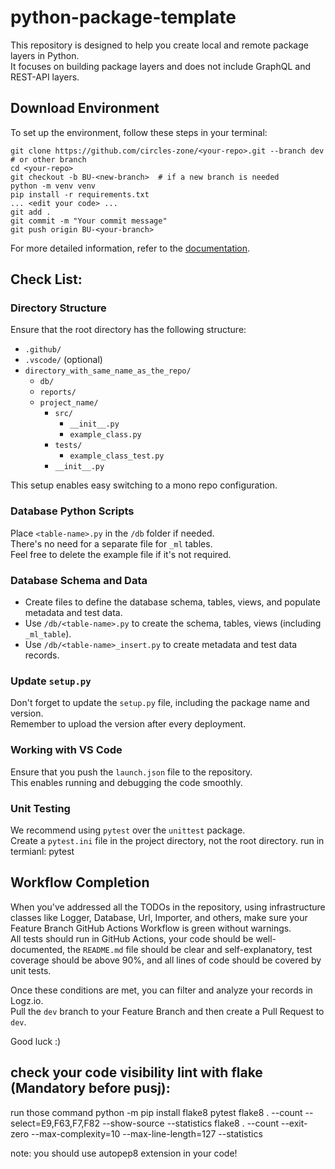 # python-package-template

This repository is designed to help you create local and remote package layers in Python.  
It focuses on building package layers and does not include GraphQL and REST-API layers.

## Download Environment

To set up the environment, follow these steps in your terminal:

```shell
git clone https://github.com/circles-zone/<your-repo>.git --branch dev  # or other branch
cd <your-repo>
git checkout -b BU-<new-branch>  # if a new branch is needed
python -m venv venv
pip install -r requirements.txt
... <edit your code> ...
git add .
git commit -m "Your commit message"
git push origin BU-<your-branch>
```

For more detailed information, refer to
the [documentation](https://docs.google.com/document/d/1HKhwlhwLD3S8uJ9LPI7h4Nxu77-DXKZe/edit?usp=sharing&ouid=104468990154530891864&rtpof=true&sd=true).

## Check List:

### Directory Structure

Ensure that the root directory has the following structure:

- `.github/`
- `.vscode/` (optional)
- `directory_with_same_name_as_the_repo/`
    - `db/`
    - `reports/`
    - `project_name/`
        - `src/`
            - `__init__.py`
            - `example_class.py`
        - `tests/`
            - `example_class_test.py`
        - `__init__.py`

This setup enables easy switching to a mono repo configuration.

### Database Python Scripts

Place `<table-name>.py` in the `/db` folder if needed.  
There's no need for a separate file for `_ml` tables.  
Feel free to delete the example file if it's not required.

### Database Schema and Data

- Create files to define the database schema, tables, views, and populate metadata and test data.
- Use `/db/<table-name>.py` to create the schema, tables, views (including `_ml_table`).
- Use `/db/<table-name>_insert.py` to create metadata and test data records.

### Update `setup.py`

Don't forget to update the `setup.py` file, including the package name and version.  
Remember to upload the version after every deployment.

### Working with VS Code

Ensure that you push the `launch.json` file to the repository.  
This enables running and debugging the code smoothly.

### Unit Testing

We recommend using `pytest` over the `unittest` package.  
Create a `pytest.ini` file in the project directory, not the root directory.
run in termianl: pytest

## Workflow Completion

When you've addressed all the TODOs in the repository, using infrastructure classes like Logger, Database, Url,
Importer, and others, make sure your Feature Branch GitHub Actions Workflow is green without warnings.  
All tests should run in GitHub Actions, your code should be well-documented, the `README.md` file should be clear and
self-explanatory, test coverage should be above 90%, and all lines of code should be covered by unit tests.

Once these conditions are met, you can filter and analyze your records in Logz.io.  
Pull the `dev` branch to your Feature Branch and then create a Pull Request to `dev`.

Good luck :)

## check your code visibility lint with flake (Mandatory before pusj):

run those command
python -m pip install flake8 pytest
flake8 . --count --select=E9,F63,F7,F82 --show-source --statistics
flake8 . --count --exit-zero --max-complexity=10 --max-line-length=127 --statistics

note: you should use autopep8 extension in your code!
